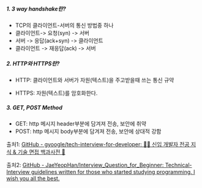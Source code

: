 ##### 1. 3 way handshake란?

- TCP의 클라이언트-서버의 통신 방법중 하나
- 클라이언트-> 요청(syn) -> 서버
- 서버 -> 응답(ack+syn) -> 클라이언트
- 클라이언트 -> 재응답(ack) -> 서버

##### 2. HTTP와 HTTPS란?

- HTTP: 클라이언트와 서버가 자원(텍스트)을 주고받을때 쓰는 통신 규약

- HTTPS: 자원(텍스트)를 암호화한다.

##### 3. GET, POST Method

- GET: http 메시지 header부분에 담겨져 전송, 보안에 취약
- POST: http 메시지 body부분에 담겨져 전송, 보안에 상대적 강함

출처1: [GitHub - gyoogle/tech-interview-for-developer: 👶🏻 신입 개발자 전공 지식 &amp; 기술 면접 백과사전 📖](https://github.com/gyoogle/tech-interview-for-developer)

출처2: [GitHub - JaeYeopHan/Interview_Question_for_Beginner: Technical-Interview guidelines written for those who started studying programming. I wish you all the best.](https://github.com/JaeYeopHan/Interview_Question_for_Beginner)